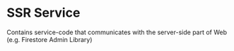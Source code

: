 # SSR Service
Contains service-code that communicates with the server-side part of Web (e.g. Firestore Admin Library)